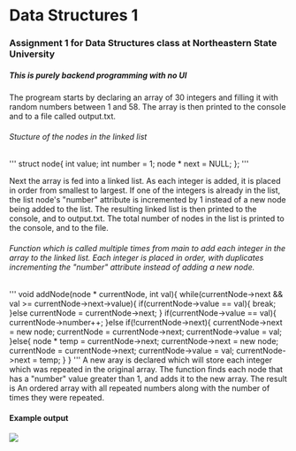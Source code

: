 # Data Structures 1
### Assignment 1 for Data Structures class at Northeastern State University

##### This is purely backend programming with no UI

The progream starts by declaring an array of 30 integers and filling it with random numbers between 1 and 58. The array is then printed to the console and to a file called output.txt.

###### Stucture of the nodes in the linked list
'''
struct node{
  int value;
  int number = 1;
  node * next = NULL;
};
'''

Next the array is fed into a linked list. As each integer is added, it is placed in order from smallest to largest. If one of the integers is already in the list, the list node's "number" attribute is incremented by 1 instead of a new node being added to the list. The resulting linked list is then printed to the console, and to output.txt. The total number of nodes in the list is printed to the console, and to the file.

###### Function which is called multiple times from main to add each integer in the array to the linked list. Each integer is placed in order, with duplicates incrementing the "number" attribute instead of adding a new node.
'''
void addNode(node * currentNode, int val){
  while(currentNode->next && val >= currentNode->next->value){
    if(currentNode->value == val){
      break;
    }else currentNode = currentNode->next;
  }
   if(currentNode->value == val){
      currentNode->number++;
    }else if(!currentNode->next){
    currentNode->next = new node;
    currentNode = currentNode->next;
    currentNode->value = val;
    }else{
    node * temp = currentNode->next;
    currentNode->next = new node;
    currentNode = currentNode->next;
    currentNode->value = val;
    currentNode->next = temp;
  }
}
'''
A new aray is declared which will store each integer which was repeated in the original array. The function finds each node that has a "number" value greater than 1, and adds it to the new array. The result is An ordered array with all repeated numbers along with the number of times they were repeated.

#### Example output

![](images/DS1,2)